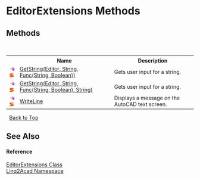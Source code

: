 # EditorExtensions Methods
 

## Methods
&nbsp;<table><tr><th></th><th>Name</th><th>Description</th></tr><tr><td>![Public method](media/pubmethod.gif "Public method")![Static member](media/static.gif "Static member")</td><td><a href="M_Linq2Acad_EditorExtensions_GetString.md">GetString(Editor, String, Func(String, Boolean))</a></td><td>
Gets user input for a string.</td></tr><tr><td>![Public method](media/pubmethod.gif "Public method")![Static member](media/static.gif "Static member")</td><td><a href="M_Linq2Acad_EditorExtensions_GetString_1.md">GetString(Editor, String, Func(String, Boolean), String)</a></td><td>
Gets user input for a string.</td></tr><tr><td>![Public method](media/pubmethod.gif "Public method")![Static member](media/static.gif "Static member")</td><td><a href="M_Linq2Acad_EditorExtensions_WriteLine.md">WriteLine</a></td><td>
Displays a message on the AutoCAD text screen.</td></tr></table>&nbsp;
<a href="#editorextensions-methods">Back to Top</a>

## See Also


#### Reference
<a href="T_Linq2Acad_EditorExtensions.md">EditorExtensions Class</a><br /><a href="N_Linq2Acad.md">Linq2Acad Namespace</a><br />
